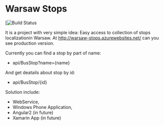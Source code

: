 # Warsaw Stops

[![Build Status](https://sebcza.visualstudio.com/_apis/public/build/definitions/af692c55-ddd7-40d8-97df-36b818c47fed/1/badge)

It is a project with very simple idea: Easy access to collection of stops localizationin Warsaw. At http://warsaw-stops.azurewebsites.net/ can you see production version.  

Currently you can find a stop by part of name:  
 - api/BusStop?name={name}  
 
And get deatails about stop by id:  
 - api/BusStop/{id}

Solution include:  
 - WebService,  
 - Windows Phone Application,  
 - Angular2 (in future) 
 - Xamarin App (in future)
